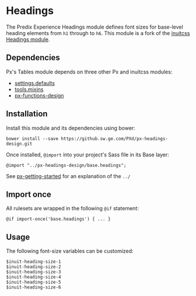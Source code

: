 # Headings

The Predix Experience Headings module defines font sizes for base-level heading elements from `h1` through to `h6`. This module is a fork of the [inuitcss Headings module](https://github.com/inuitcss/base.headings).

## Dependencies

Px's Tables module depends on three other Px and inuitcss modules:

* [settings.defaults](https://github.com/inuitcss/settings.defaults)
* [tools.mixins](https://github.com/inuitcss/tools.mixins)
* [px-functions-design](https://github.sw.ge.com/PXd/px-functions-design)

## Installation

Install this module and its dependencies using bower:

    bower install --save https://github.sw.ge.com/PXd/px-headings-design.git

Once installed, `@import` into your project's Sass file in its Base layer:

    @import "../px-headings-design/base.headings";

See [px-getting-started](https://github.sw.ge.com/PXd/px-getting-started#a-note-about-relative-import-paths) for an explanation of the `../`

## Import once

All rulesets are wrapped in the following `@if` statement:

    @if import-once('base.headings') { ... }

## Usage

The following font-size variables can be customized:

    $inuit-heading-size-1
    $inuit-heading-size-2
    $inuit-heading-size-3
    $inuit-heading-size-4
    $inuit-heading-size-5
    $inuit-heading-size-6
